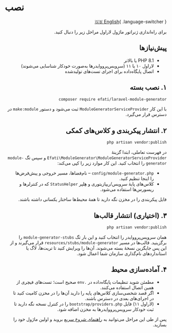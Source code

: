 # نصب

<div dir="rtl" markdown="1">

[🇬🇧 English](../en/installation.md){ .language-switcher }


برای راه‌اندازی ژنراتور ماژول لاراول مراحل زیر را دنبال کنید.

## پیش‌نیازها

- PHP 8.1 یا بالاتر
- لاراول ۱۰ یا ۱۱ (سرویس‌پرووایدرها به‌صورت خودکار شناسایی می‌شوند)
- اتصال پایگاه‌داده برای اجرای تست‌های تولیدشده

## ۱. نصب بسته

```bash
composer require efati/laravel-module-generator
```

با این کار `ModuleGeneratorServiceProvider` ثبت می‌شود و دستور `make:module` در دسترس قرار می‌گیرد.

## ۲. انتشار پیکربندی و کلاس‌های کمکی

```bash
php artisan vendor:publish
```

در فهرست تعاملی، ابتدا گزینهٔ `Efati\ModuleGenerator\ModuleGeneratorServiceProvider` و سپس تگ `module-generator` را انتخاب کنید. این کار موارد زیر را کپی می‌کند:

- `config/module-generator.php` – نام‌فضاها، مسیر خروجی و پیش‌فرض‌ها را اینجا تنظیم کنید.
- کلاس‌های پایهٔ سرویس/ریپازیتوری و هِلپر `StatusHelper` که در کنترلرها و ریسورس‌ها استفاده می‌شود.

فایل پیکربندی را در مخزن نگه دارید تا همهٔ محیط‌ها ساختار یکسانی داشته باشند.

## ۳. (اختیاری) انتشار قالب‌ها

```bash
php artisan vendor:publish
```

همان سرویس‌پرووایدر را انتخاب کنید و این بار تگ `module-generator-stubs` را برگزینید. قالب‌ها در مسیر `resources/stubs/module-generator` قرار می‌گیرند و از این پس جایگزین نسخهٔ بسته می‌شوند. آن‌ها را ویرایش کنید تا تریت‌ها، لاگ یا استانداردهای نام‌گذاری سازمان شما اعمال شود.

## ۴. آماده‌سازی محیط

- مطمئن شوید تنظیمات پایگاه‌داده در `.env` صحیح است؛ تست‌های فیچری از همین اتصال استفاده می‌کنند.
- اگر قصد شخصی‌سازی کلاس‌های پایه را دارید آن‌ها را در مخزن کامیت کنید تا در اجرای‌های بعدی در دسترس باشند.
- (لاراول ۱۱) فایل `bootstrap/providers.php` را در کنترل نسخه نگه دارید تا ثبت خودکار سرویس‌پرووایدرها به مخزن اضافه شود.

پس از طی این مراحل می‌توانید به [راهنمای شروع سریع](quickstart.md) بروید و اولین ماژول خود را بسازید.


</div>

